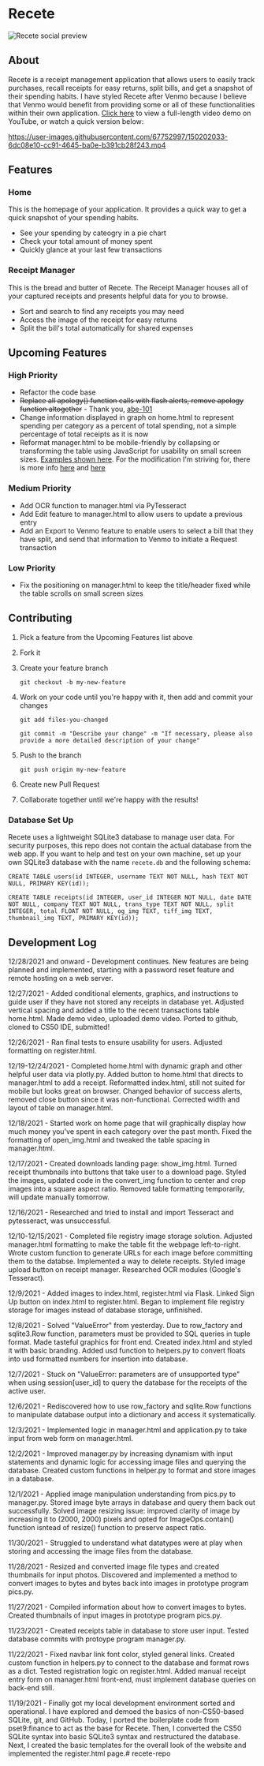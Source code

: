 # Recete

![Recete social preview](https://user-images.githubusercontent.com/67752997/150200809-46b25b03-989f-4c89-b31a-1584fbc0ac39.png)

## About
Recete is a receipt management application that allows users to easily track purchases, recall receipts for easy returns, split bills, and get a snapshot of their spending habits. I have styled Recete after Venmo because I believe that Venmo would benefit from providing some or all of these functionalities within their own application.
[Click here](https://www.youtube.com/watch?v=fMJopiHMkEI "Recete Video Demo - YouTube") to view a full-length video demo on YouTube, or watch a quick version below:


https://user-images.githubusercontent.com/67752997/150202033-6dc08e10-cc91-4645-ba0e-b391cb28f243.mp4


## Features
### Home
This is the homepage of your application. It provides a quick way to get a quick snapshot of your spending habits.
* See your spending by cateogry in a pie chart
* Check your total amount of money spent
* Quickly glance at your last few transactions

### Receipt Manager
This is the bread and butter of Recete. The Receipt Manager houses all of your captured receipts and presents helpful data for you to browse. 
* Sort and search to find any receipts you may need
* Access the image of the receipt for easy returns
* Split the bill's total automatically for shared expenses


## Upcoming Features
### High Priority
* Refactor the code base
* <s>Replace all apology() function calls with flash alerts, remove apology function altogether</s> - Thank you, [abe-101](https://github.com/abe-101)
* Change information displayed in graph on home.html to represent spending per category as a percent of total spending, not a simple percentage of total receipts as it is now
* Reformat manager.html to be mobile-friendly by collapsing or transforming the table using JavaScript for usability on small screen sizes. [Examples shown here](https://medium.com/appnroll-publication/5-practical-solutions-to-make-responsive-data-tables-ff031c48b122). For the modification I'm striving for, there is more info [here](https://elvery.net/demo/responsive-tables/#:~:text=%3C/table%3E-,No%20More%20Tables,-This%20technique%20was) and [here](https://css-tricks.com/responsive-data-tables/)

### Medium Priority 
* Add OCR function to manager.html via PyTesseract
* Add Edit feature to manager.html to allow users to update a previous entry
* Add an Export to Venmo feature to enable users to select a bill that they have split, and send that information to Venmo to initiate a Request transaction

### Low Priority
* Fix the positioning on manager.html to keep the title/header fixed while the table scrolls on small screen sizes


## Contributing
1. Pick a feature from the Upcoming Features list above
1. Fork it
1. Create your feature branch

    `git checkout -b my-new-feature`

1. Work on your code until you're happy with it, then add and commit your changes

    `git add files-you-changed`

    `git commit -m "Describe your change" -m "If necessary, please also provide a more detailed description of your change"`

1. Push to the branch

    `git push origin my-new-feature`

1. Create new Pull Request
1. Collaborate together until we're happy with the results!

### Database Set Up
Recete uses a lightweight SQLite3 database to manage user data. For security purposes, this repo does not contain the actual database from the web app. If you want to help and test on your own machine, set up your own SQLite3 database with the name `recete.db` and the following schema:

`CREATE TABLE users(id INTEGER, username TEXT NOT NULL, hash TEXT NOT NULL, PRIMARY KEY(id));`

`CREATE TABLE receipts(id INTEGER, user_id INTEGER NOT NULL, date DATE NOT NULL, company TEXT NOT NULL, trans_type TEXT NOT NULL, split INTEGER, total FLOAT NOT NULL, og_img TEXT, tiff_img TEXT, thumbnail_img TEXT, PRIMARY KEY(id));`


## Development Log

12/28/2021 and onward - Development continues. New features are being planned and implemented, starting with a password reset feature and remote hosting on a web server.

12/27/2021 - Added conditional elements, graphics, and instructions to guide user if they have not stored any receipts in database yet. Adjusted vertical spacing and added a title to the recent transactions table home.html. Made demo video, uploaded demo video. Ported to github, cloned to CS50 IDE, submitted!

12/26/2021 - Ran final tests to ensure usability for users. Adjusted formatting on register.html. 


12/19-12/24/2021 - Completed home.html with dynamic graph and other helpful user data via plotly.py. Added button to home.html that directs to manager.html to add a receipt. Reformatted index.html, still not suited for mobile but looks great on browser. Changed behavior of success alerts, removed close button since it was non-functional. Corrected width and layout of table on manager.html.

12/18/2021 - Started work on home page that will graphically display how much money you've spent in each category over the past month. Fixed the formatting of open_img.html and tweaked the table spacing in manager.html.

12/17/2021 - Created downloads landing page: show_img.html. Turned receipt thumbnails into buttons that take user to a download page. Styled the images, updated code in the convert_img function to center and crop images into a square aspect ratio. Removed table formatting temporarily, will update manually tomorrow.

12/16/2021 - Researched and tried to install and import Tesseract and pytesseract, was unsuccessful.

12/10-12/15/2021 - Completed file registry image storage solution. Adjusted manager.html formatting to make the table fit the webpage left-to-right. Wrote custom function to generate URLs for each image before committing them to the databse. Implemented a way to delete receipts. Styled image upload button on receipt manager. Researched OCR modules (Google's Tesseract).

12/9/2021 - Added images to index.html, register.html via Flask. Linked Sign Up button on index.html to register.html. Began to implement file registry storage for images instead of database storage, unfinished. 

12/8/2021 - Solved "ValueError" from yesterday. Due to row_factory and sqlite3.Row function, parameters must be provided to SQL queries in tuple format. Made tasteful graphics for front end. Created index.html and styled it with basic branding. Added usd function to helpers.py to convert floats into usd formatted numbers for insertion into database.

12/7/2021 - Stuck on "ValueError: parameters are of unsupported type" when using session[user_id] to query the database for the receipts of the active user. 

12/6/2021 - Rediscovered how to use row_factory and sqlite.Row functions to manipulate database output into a dictionary and access it systematically.

12/3/2021 - Implemented logic in manager.html and application.py to take input from web form on manager.html. 

12/2/2021 - Improved manager.py by increasing dynamism with input statements and dynamic logic for accessing image files and querying the database. Created custom functions in helper.py to format and store images in a database. 

12/1/2021 - Applied image manipulation understanding from pics.py to manager.py. Stored image byte arrays in database and query them back out successfully. Solved image resizing issue: improved clarity of image by increasing it to (2000, 2000) pixels and opted for ImageOps.contain() function isntead of resize() function to preserve aspect ratio.

11/30/2021 - Struggled to understand what datatypes were at play when storing and accessing the image files from the database.

11/28/2021 - Resized and converted image file types and created thumbnails for input photos. Discovered and implemented a method to convert images to bytes and bytes back into images in prototype program pics.py.

11/27/2021 - Compiled information about how to convert images to bytes. Created thumbnails of input images in prototype program pics.py.

11/23/2021 - Created receipts table in database to store user input. Tested database commits with protoype program manager.py.

11/22/2021 - Fixed navbar link font color, styled general links. Created custom function in helpers.py to connect to the database and format rows as a dict. Tested registration logic on register.html. Added manual receipt entry form on manager.html front-end, must implement database queries on back-end still. 

11/19/2021 - Finally got my local development environment sorted and operational. I have explored and demoed the basics of non-CS50-based SQLite, git, and GitHub. Today, I ported the boilerplate code from pset9:finance to act as the base for Recete. Then, I converted the CS50 SQLite syntax into basic SQLite3 syntax and restructured the database. Next, I created the basic templates for the overall look of the website and implemented the register.html page.# recete-repo

